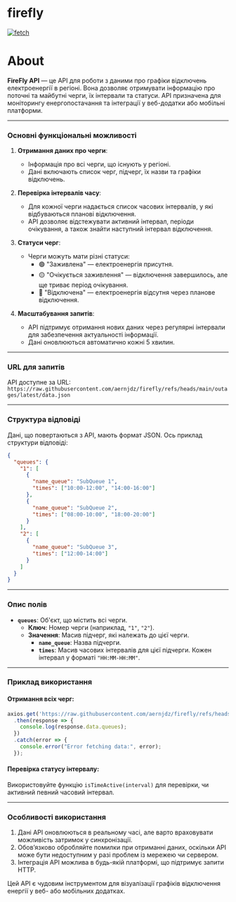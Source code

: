 # firefly
[![fetch](https://github.com/aernjdz/firefly/actions/workflows/main.yml/badge.svg)](https://github.com/aernjdz/firefly/actions/workflows/main.yml)
# About
**FireFly API** — це API для роботи з даними про графіки відключень електроенергії в регіоні. Вона дозволяє отримувати інформацію про поточні та майбутні черги, їх інтервали та статуси. API призначена для моніторингу енергопостачання та інтеграції у веб-додатки або мобільні платформи.

---

### **Основні функціональні можливості**
1. **Отримання даних про черги**:
   - Інформація про всі черги, що існують у регіоні.
   - Дані включають список черг, підчерг, їх назви та графіки відключень.

2. **Перевірка інтервалів часу**:
   - Для кожної черги надається список часових інтервалів, у які відбуваються планові відключення.
   - API дозволяє відстежувати активний інтервал, періоди очікування, а також знайти наступний інтервал відключення.

3. **Статуси черг**:
   - Черги можуть мати різні статуси:
     - 🟢 "Заживлена" — електроенергія присутня.
     - 🟡 "Очікується заживлення" — відключення завершилось, але ще триває період очікування.
     - 🔴 "Відключена" — електроенергія відсутня через планове відключення.

4. **Масштабування запитів**:
   - API підтримує отримання нових даних через регулярні інтервали для забезпечення актуальності інформації.
   - Дані оновлюються автоматично кожні 5 хвилин.

---

### **URL для запитів**
API доступне за URL:  
`https://raw.githubusercontent.com/aernjdz/firefly/refs/heads/main/outages/latest/data.json`

---

### **Структура відповіді**
Дані, що повертаються з API, мають формат JSON. Ось приклад структури відповіді:

```json
{
  "queues": {
    "1": [
      {
        "name_queue": "SubQueue 1",
        "times": ["10:00-12:00", "14:00-16:00"]
      },
      {
        "name_queue": "SubQueue 2",
        "times": ["08:00-10:00", "18:00-20:00"]
      }
    ],
    "2": [
      {
        "name_queue": "SubQueue 3",
        "times": ["12:00-14:00"]
      }
    ]
  }
}
```

---

### **Опис полів**
- **`queues`**: Об'єкт, що містить всі черги.
  - **Ключ**: Номер черги (наприклад, `"1"`, `"2"`).
  - **Значення**: Масив підчерг, які належать до цієї черги.
    - **`name_queue`**: Назва підчерги.
    - **`times`**: Масив часових інтервалів для цієї підчерги. Кожен інтервал у форматі `"HH:MM-HH:MM"`.

---

### **Приклад використання**
#### Отримання всіх черг:
```javascript
axios.get('https://raw.githubusercontent.com/aernjdz/firefly/refs/heads/main/outages/latest/data.json')
  .then(response => {
    console.log(response.data.queues);
  })
  .catch(error => {
    console.error("Error fetching data:", error);
  });
```

#### Перевірка статусу інтервалу:
Використовуйте функцію `isTimeActive(interval)` для перевірки, чи активний певний часовий інтервал.

---

### **Особливості використання**
1. Дані API оновлюються в реальному часі, але варто враховувати можливість затримок у синхронізації.
2. Обов’язково обробляйте помилки при отриманні даних, оскільки API може бути недоступним у разі проблем із мережею чи сервером.
3. Інтеграція API можлива в будь-якій платформі, що підтримує запити HTTP.

Цей API є чудовим інструментом для візуалізації графіків відключення енергії у веб- або мобільних додатках.

